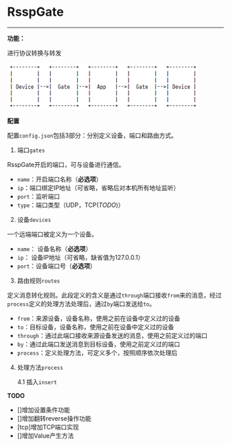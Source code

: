 ﻿# RsspGate
---------------------------------------------
**功能：**

进行协议转换与转发

![AltText](./documents/flowchart.png)

**配置**

配置`config.json`包括3部分：分别定义设备，端口和路由方式。

1. 端口`gates`

  RsspGate开启的端口，可与设备进行通信。
  * `name`：开启端口名称（**必选项**）
  * `ip`：端口绑定IP地址（可省略，省略后对本机所有地址监听）
  * `port`：监听端口
  * `type`：端口类型（UDP，TCP(*TODO*)）

2. 设备`devices`

  一个远端端口被定义为一个设备。
  * `name`： 设备名称（**必选项**）
  * `ip`： 设备IP地址（可省略，缺省值为127.0.0.1）
  * `port`：设备端口号（**必选项**）

3. 路由规则`routes`

  定义消息转化规则。此段定义的含义是通过`through`端口接收`from`来的消息，经过`process`定义的处理方法处理后，通过`by`端口发送给`to`。
  * `from`：来源设备，设备名称，使用之前在设备中定义过的设备
  * `to`：目标设备，设备名称，使用之前在设备中定义过的设备
  * `through`：通过此端口接收来源设备发送的消息，使用之前定义过的端口
  * `by`：通过此端口发送消息到目标设备，使用之前定义过的端口
  * `process`：定义处理方法，可定义多个，按照顺序依次处理后

4. 处理方法`process`

    4.1 插入`insert`




**TODO**
* []增加设置条件功能
* []增加翻转reverse操作功能
* [tcp]增加TCP端口实现
* []增加Value产生方法
